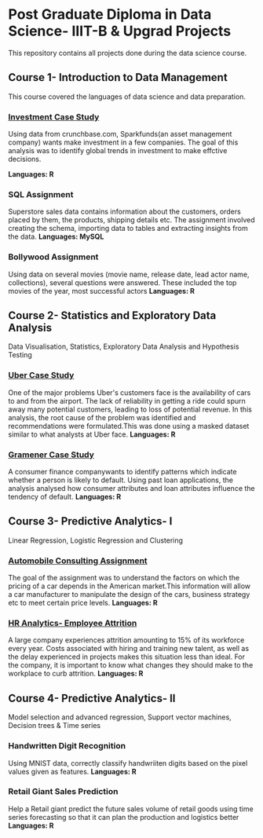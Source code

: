 # Post Graduate Diploma in Data Science- IIIT-B & Upgrad Projects
This repository contains all projects done during the data science course.  

## Course 1- Introduction to Data Management
This course covered the languages of data science and data preparation.  

### [Investment Case Study](https://github.com/23devanshi/PGDDS-assignments/tree/master/Course%201/Investmentcasestudy)
Using data from crunchbase.com, Sparkfunds(an asset management company) wants make investment in a few companies. The goal of this analysis was to identify global trends in investment to make effctive decisions.

**Languages: R**

### SQL Assignment
Superstore sales data contains information about the customers, orders placed by them, the products, shipping details etc. The assignment involved creating the schema, importing data to tables and  extracting insights from the data.
**Languages: MySQL**

### Bollywood Assignment
Using data on several movies (movie name, release date, lead actor name, collections), several questions were answered. These included the top movies of the year, most successful actors
**Languages: R**

## Course 2- Statistics and Exploratory Data Analysis
Data Visualisation, Statistics, Exploratory Data Analysis and Hypothesis Testing

### [Uber Case Study](https://github.com/23devanshi/PGDDS-assignments/tree/master/Course%202/Uber)
One of the major problems Uber's customers face is the availability of cars to and from the airport. The lack of reliability in getting a ride could spurn away many potential customers, leading to loss of potential revenue. In this analysis, the root cause of the problem was identified and recommendations were formulated.This was done using a masked dataset similar to what analysts at Uber face.
**Languages: R**

### [Gramener Case Study](https://github.com/23devanshi/PGDDS-assignments/tree/master/Course%202/Gramener%20Case%20Study)
A consumer finance companywants to identify patterns which indicate whether a person is likely to default. Using past loan applications, the analysis analysed how consumer attributes and loan attributes influence the tendency of default. 
**Languages: R**

## Course 3- Predictive Analytics- I
Linear Regression, Logistic Regression and Clustering

### [Automobile Consulting Assignment](https://github.com/23devanshi/PGDDS-assignments/tree/master/Course%203/Linear%20Regression)
The goal of the assignment was to understand the factors on which the pricing of a car depends in the American market.This information will allow a car manufacturer to manipulate the design of the cars, business strategy etc to meet certain price levels. 
**Languages: R**

### [HR Analytics- Employee Attrition](https://github.com/23devanshi/PGDDS-assignments/tree/main/Course%203/HR%20Analytics)
A large company experiences attrition amounting to 15% of its workforce every year. Costs associated with hiring and training new talent, as well as the delay experienced in projects makes this situation less than ideal. For the company, it is important to know what changes they should make to the workplace to curb attrition.
**Languages: R**

## Course 4- Predictive Analytics- II
Model selection and advanced regression, Support vector machines, Decision trees & Time series

### Handwritten Digit Recognition
Using MNIST data, correctly classify handwriiten digits based on the pixel values given as features.
**Languages: R**

### Retail Giant Sales Prediction
Help a Retail giant predict the future sales volume of retail goods using time series forecasting so that it can plan the production and logistics better
**Languages: R**
